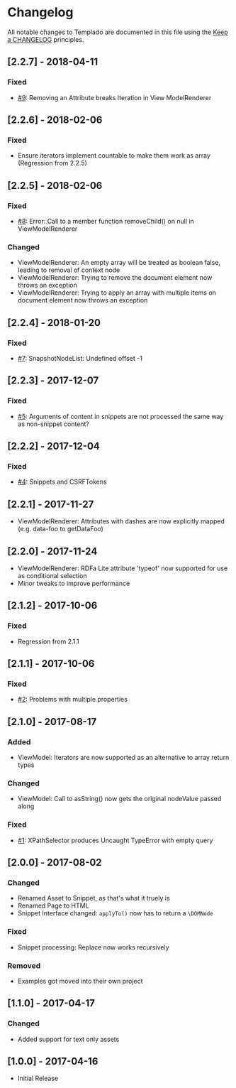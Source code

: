 # Changelog

All notable changes to Templado are documented in this file using the [Keep a CHANGELOG](http://keepachangelog.com/) principles.

## [2.2.7] - 2018-04-11
### Fixed
* [#9](https://github.com/templado/engine/issues/9): Removing an Attribute breaks Iteration in View ModelRenderer

## [2.2.6] - 2018-02-06
### Fixed
* Ensure iterators implement countable to make them work as array (Regression from 2.2.5)

## [2.2.5] - 2018-02-06
### Fixed
* [#8](https://github.com/templado/engine/issues/8): Error: Call to a member function removeChild() on null in ViewModelRenderer

### Changed
* ViewModelRenderer: An empty array will be treated as boolean false, leading to removal of context node
* ViewModelRenderer: Trying to remove the document element now throws an exception
* ViewModelRenderer: Trying to apply an array with multiple items on document element now throws an exception 

## [2.2.4] - 2018-01-20
### Fixed
* [#7](https://github.com/templado/engine/issues/7): SnapshotNodeList: Undefined offset -1


## [2.2.3] - 2017-12-07
### Fixed
* [#5](https://github.com/templado/engine/issues/5): Arguments of content in snippets are not processed the same way as non-snippet content?


## [2.2.2] - 2017-12-04
### Fixed
* [#4](https://github.com/templado/engine/issues/4): Snippets and CSRFTokens


## [2.2.1] - 2017-11-27
* ViewModelRenderer: Attributes with dashes are now explicitly mapped (e.g. data-foo to getDataFoo) 


## [2.2.0] - 2017-11-24
* ViewModelRenderer: RDFa Lite attribute 'typeof' now supported for use as conditional selection
* Minor tweaks to improve performance


## [2.1.2] - 2017-10-06
### Fixed
* Regression from 2.1.1

## [2.1.1] - 2017-10-06
### Fixed
* [#2](https://github.com/templado/engine/issues/2): Problems with multiple properties


## [2.1.0] - 2017-08-17
### Added
* ViewModel: Iterators are now supported as an alternative to array return types 

### Changed
* ViewModel: Call to asString() now gets the original nodeValue passed along

### Fixed
* [#1](https://github.com/templado/engine/issues/1): XPathSelector produces Uncaught TypeError with empty query


## [2.0.0] - 2017-08-02
### Changed
* Renamed Asset to Snippet, as that's what it truely is
* Renamed Page to HTML
* Snippet Interface changed: `applyTo()` now has to return a `\DOMNode` 

### Fixed
* Snippet processing: Replace now works recursively

### Removed
* Examples got moved into their own project


## [1.1.0] - 2017-04-17
### Changed
* Added support for text only assets


## [1.0.0] - 2017-04-16
* Initial Release

